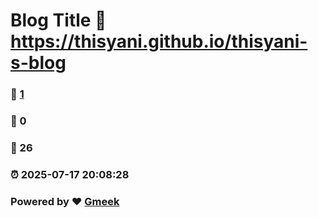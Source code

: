 # Blog Title :link: https://thisyani.github.io/thisyani-s-blog 
### :page_facing_up: [1](https://thisyani.github.io/thisyani-s-blog/tag.html) 
### :speech_balloon: 0 
### :hibiscus: 26 
### :alarm_clock: 2025-07-17 20:08:28 
### Powered by :heart: [Gmeek](https://github.com/Meekdai/Gmeek)
